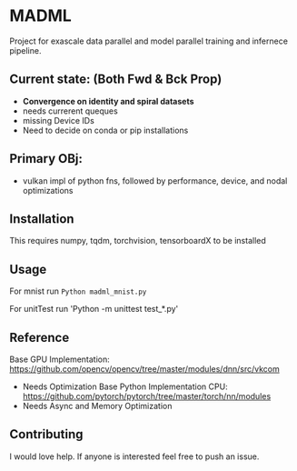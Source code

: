 # MADML

Project for exascale data parallel and model parallel training and infernece pipeline.

## Current state: (Both Fwd & Bck Prop)

- **Convergence on identity and spiral datasets**
- needs currerent queques
- missing Device IDs
- Need to decide on conda or pip installations

## Primary OBj:

- vulkan impl of python fns, followed by performance, device, and nodal optimizations

## Installation

This requires numpy, tqdm, torchvision, tensorboardX to be installed

## Usage

For mnist run `Python madml_mnist.py`

For unitTest run 'Python -m unittest test_*.py'

## Reference

Base GPU Implementation: https://github.com/opencv/opencv/tree/master/modules/dnn/src/vkcom

- Needs Optimization Base Python Implementation CPU: https://github.com/pytorch/pytorch/tree/master/torch/nn/modules
- Needs Async and Memory Optimization

## Contributing

I would love help. If anyone is interested feel free to push an issue. 
